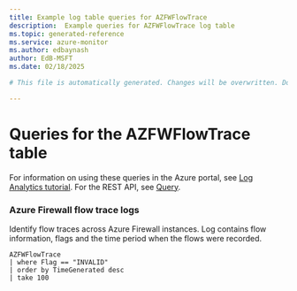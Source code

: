 ```yaml
---
title: Example log table queries for AZFWFlowTrace
description:  Example queries for AZFWFlowTrace log table
ms.topic: generated-reference
ms.service: azure-monitor
ms.author: edbaynash
author: EdB-MSFT
ms.date: 02/18/2025

# This file is automatically generated. Changes will be overwritten. Do not change this file directly. 

---
```


# Queries for the AZFWFlowTrace table

For information on using these queries in the Azure portal, see [Log Analytics tutorial](/azure/azure-monitor/logs/log-analytics-tutorial). For the REST API, see [Query](/rest/api/loganalytics/query).


### Azure Firewall flow trace logs  


Identify flow traces across Azure Firewall instances. Log contains flow information, flags and the time period when the flows were recorded.  

```query
AZFWFlowTrace
| where Flag == "INVALID"
| order by TimeGenerated desc
| take 100

```


